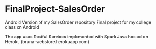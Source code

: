 # FinalProject-SalesOrder
Android Version of my SalesOrder repository
Final project for my college class on Android

The app uses Restful Services implemented with Spark Java hosted on Heroku (bruna-webstore.herokuapp.com)

